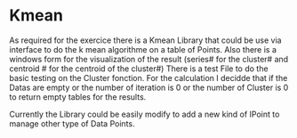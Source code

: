 # Kmean

As required for the exercice there is a Kmean Library that could be use via interface to do the k mean algorithme on a table of Points.
Also there is a windows form for the visualization of the result (series# for the cluster# and centroid # for the centroid of the cluster#)
There is a test File to do the basic testing on the Cluster fonction.
For the calculation I decidde that if the Datas are empty or the number of iteration is 0 or the number of Cluster is 0 to return empty tables for the results.

Currently the Library could be easily modify to add a new kind of IPoint to manage other type of Data Points.

